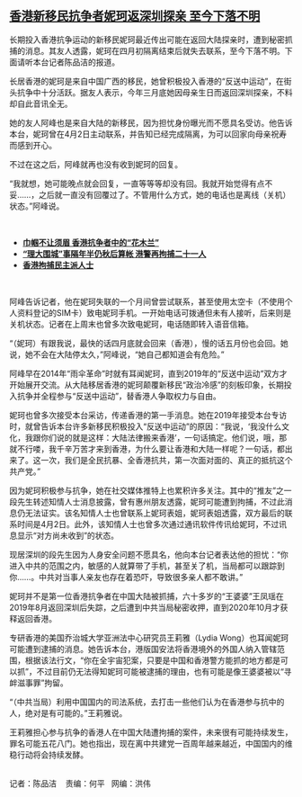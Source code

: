 <!--1620678933000-->
[香港新移民抗争者妮珂返深圳探亲  至今下落不明](https://www.rfa.org/mandarin/yataibaodao/gangtai/cm-05102021111534.html)
------

<p></p><p>长期投入香港抗争运动的新移民妮珂最近传出可能在返回大陆探亲时，遭到秘密抓捕的消息。其友人透露，妮珂在四月初隔离结束后就失去联系，至今下落不明。下面请听本台记者陈品洁的报道。</p><p><span>长居香港的妮珂是来自中国广西的移民，她曾积极投入香港的</span><span>“</span><span>反送中运动</span><span>”</span><span>，在街头抗争中十分活跃。据友人表示，今年三</span><span></span><span>月底她因母亲生日而返回深圳探亲，不料却自此音讯全无。</span></p><p><span>她的友人阿峰也是来自大陆的新移民，因为担忧身份曝光而不愿具名受访。他告诉本台，妮珂曾在</span><span>4</span><span>月</span><span>2</span><span>日主动联系，并告知已经完成隔离，为可以回家向母亲祝寿而感到开心。</span></p><p><span>不过在这之后，阿峰就再也没有收到妮珂的回复。</span></p><p><span>“</span><span>我就想，她可能晚点就会回复，一直等等等却没有回。我就开始觉得有点不妥</span><span>……</span><span>，之后就一直没有回覆过了。不管用什么方式，她的电话也是离线（关机）状态。</span><span>”</span><span>阿峰说。</span></p><p><br/></p><ul><li><a href="https://www.rfa.org/mandarin/yataibaodao/gangtai/hj-03082021110559.html"><strong>巾帼不让须眉 香港抗争者中的“花木兰”</strong></a></li><li><strong><a href="https://www.rfa.org/mandarin/Xinwen/wul0426d-04262021071444.html">“理大围城”事隔年半仍秋后算帐 港警再拘捕二十一人</a></strong></li><li><strong><a href="https://www.rfa.org/mandarin/yataibaodao/gangtai/lf-04202020095631.html">香港拘捕民主派人士</a></strong></li></ul><p><br/></p><p><span>阿峰告诉记者，他在妮珂失联的一个月间曾尝试联系，甚至使用太空卡（不使用个人资料登记的</span><span>SIM</span><span>卡）致电妮珂手机。一开始电话可拨通但未有人接听，后来则是关机状态。记者在上周末也曾多次致电妮珂，电话随即转入语音信箱。</span></p><p><span>“</span><span>（妮珂）有跟我说，最快的话四月底就会回来（香港），慢的话五月份也会回。她说，她不会在大陆停太久，</span><span>”</span><span>阿峰说，</span><span>“</span><span>她自己都知道会有危险。</span><span>”</span></p><p><span>阿峰早在</span><span>2014</span><span>年</span><span>“</span><span>雨伞革命</span><span>”</span><span>时就有耳闻妮珂，直到</span><span>2019</span><span>年的</span><span>“</span><span>反送中运动</span><span>”</span><span>双方才开始展开交流。从大陆移居香港的妮珂颠覆新移民</span><span>“</span><span>政治冷感</span><span>”</span><span>的刻板印象，长期投入抗争并全程参与</span><span>“</span><span>反送中运动</span><span>”</span><span>，替香港人争取权力与自由。</span></p><p><span>妮珂也曾多次接受本台采访，传递香港的第一手消息。她在</span><span>2019</span><span>年接受本台专访时，就曾告诉本台许多新移民积极投入</span><span>“</span><span>反送中运动</span><span>”</span><span>的原因：</span><span>“</span><span>我说，</span><span>‘</span><span>我没什么文化，我跟你们说的就是这样：大陆法律搬来香港</span><span>’</span><span>，一句话搞定。他们说，哦，那就不行喽，我千辛万苦才来到香港，为什么要让香港和大陆一样呢？一句话，都出来了。这一次，我们是全民抗暴、全香港抗共，第一次面对面的、真正的抵抗这个共产党。</span><span>”</span></p><p><span>因为妮珂积极参与抗争，她在社交媒体推特上也累积许多关注。其中的</span><span>“</span><span>推友</span><span>”</span><span>之一段先生转述知情人士消息披露，曾有惠州朋友透露，妮珂可能遭到拘捕，不过此消息仍无法证实。该名知情人士也曾联系上妮珂表姐，妮珂表姐透露，双方最后的联系时间是</span><span>4</span><span>月</span><span>2</span><span>日。此外，该知情人士也曾多次通过通讯软件传讯给妮珂，不过讯息显示</span><span>“</span><span>对方尚未收到</span><span>”</span><span>的状态。</span></p><p><span>现居深圳的段先生因为人身安全问题不愿具名，他向本台记者表达他的担忧：</span><span>“</span><span>你进入中共的范围之内，敏感的人就算带了手机，甚至关了机，当局都可以跟踪到你</span><span>……</span><span>。中共对当事人亲友也存在着恐吓，导致很多亲人都不敢讲。</span><span>”</span></p><p><span>妮珂并不是第一位香港抗争者在中国大陆被抓捕，六十</span><span></span><span>多岁的</span><span>“</span><span>王婆婆</span><span>”</span><span>王凤瑶在</span><span>2019</span><span>年</span><span>8</span><span>月返回深圳后失踪，之后遭到中共当局秘密收押，直到</span><span>2020</span><span>年</span><span>10</span><span>月才获释返回香港。</span></p><p><span>专研香港的美国乔治城大学亚洲法中心研究员王莉雅（</span><span>Lydia Wong</span><span>）也耳闻妮珂可能遭到逮捕的消息。她告诉本台，港版国安法将香港境外的外国人纳入管辖范围，根据该法行文，</span><span>“</span><span>你在全宇宙犯案，只要是中国和香港警方能抓的地方都是可以抓</span><span>”</span><span>，不过目前仍无法得知妮珂可能被逮捕的理由，也有可能是像王婆婆被以</span><span>“</span><span>寻衅滋事罪</span><span>”</span><span>拘留。</span></p><p><span>“</span><span>（中共当局）利用中国国内的司法系统，去打击一些他们认为在香港参与抗中的人，绝对是有可能的。</span><span>”</span><span>王莉雅说。</span><span> </span></p><p><span>王莉雅担心参与抗争的香港人在中国大陆遭拘捕的案件，未来很有可能持续发生，罪名可能五花八门。她也指出，现在离中共建党一百周年越来越近，中国国内的维稳行动将会持续发酵。</span></p><p><br/>记者：陈品洁    责编：何平   网编：洪伟</p>
